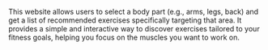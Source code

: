 This website allows users to select a body part (e.g., arms, legs, back) and get a list of recommended exercises specifically targeting that area. It provides a simple and interactive way to discover exercises tailored to your fitness goals, helping you focus on the muscles you want to work on.
